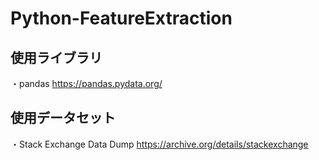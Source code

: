 # Python-FeatureExtraction

## 使用ライブラリ
・pandas
https://pandas.pydata.org/

## 使用データセット
・Stack Exchange Data Dump
https://archive.org/details/stackexchange
